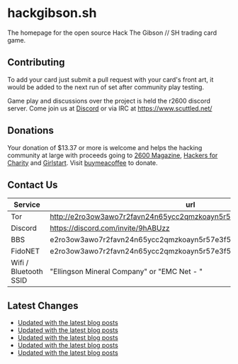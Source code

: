 # hackgibson.sh
The homepage for the open source Hack The Gibson // SH trading card game.


## Contributing

To add your card just submit a pull request with your card's front art, it would be added to the next run of set after community play testing.

Game play and discussions over the project is held the r2600 discord server. Come join us at [Discord](https://discord.com/invite/9hABUzz) or via IRC at https://www.scuttled.net/


## Donations

Your donation of $13.37 or more is welcome and helps the hacking community at large with proceeds going to [2600 Magazine](https://2600.com/), [Hackers for Charity](https://hackersforcharity.org) and [Girlstart](https://girlstart.org).  Visit [buymeacoffee](https://www.buymeacoffee.com/hackgibson.sh) to donate.


## Contact Us

Service | url
-|-
Tor | http://e2ro3ow3awo7r2favn24n65ycc2qmzkoayn5r57e3f56nvjwdcgg32ad.onion
Discord | https://discord.com/invite/9hABUzz
BBS | e2ro3ow3awo7r2favn24n65ycc2qmzkoayn5r57e3f56nvjwdcgg32ad.onion:23
FidoNET | e2ro3ow3awo7r2favn24n65ycc2qmzkoayn5r57e3f56nvjwdcgg32ad.onion:24554
Wifi / Bluetooth SSID | "Ellingson Mineral Company" or "EMC Net - <fidonet address>"

## Latest Changes
<!-- BLOG-POST-LIST:START -->
- [Updated with the latest blog posts](https://github.com/DFW2600/hackgibson.sh/commit/c549f3557167e3148f3f91b9a0448e8c55a97379)
- [Updated with the latest blog posts](https://github.com/DFW2600/hackgibson.sh/commit/17767a31b3db5f5b35607e75181da3d586ac6ae1)
- [Updated with the latest blog posts](https://github.com/DFW2600/hackgibson.sh/commit/2e505f3b18c56e41b502d27d711bccd0146561f3)
- [Updated with the latest blog posts](https://github.com/DFW2600/hackgibson.sh/commit/67065acd7acf4692317dd7732f1efc19f35be99b)
- [Updated with the latest blog posts](https://github.com/DFW2600/hackgibson.sh/commit/d7492140635d632028efae7c4bf438958b15d249)
<!-- BLOG-POST-LIST:END -->
